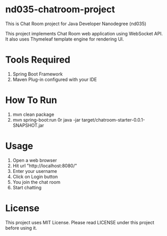 # nd035-chatroom-project
This is Chat Room project for Java Developer Nanodegree (nd035)

This project implements Chat Room web application using WebSocket API. It also uses
Thymeleaf template engine for rendering UI.

# Tools Required
1. Spring Boot Framework
2. Maven Plug-in configured with your IDE

# How To Run
1. mvn clean package
2. mvn spring-boot:run 0r java -jar target/chatroom-starter-0.0.1-SNAPSHOT.jar

# Usage
1. Open a web browser
2. Hit url "http://localhost:8080/"
3. Enter your username
4. Click on Login button 
5. You join the chat room
6. Start chatting

# License
This project uses MIT License. Please read LICENSE under this project before using it.

